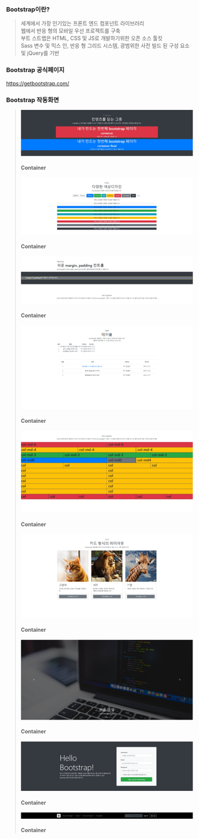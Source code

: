 ### Bootstrap이란?
> 세계에서 가장 인기있는 프론트 엔드 컴포넌트 라이브러리<br>
웹에서 반응 형의 모바일 우선 프로젝트를 구축<br>
부트 스트랩은 HTML, CSS 및 JS로 개발하기위한 오픈 소스 툴킷<br>
Sass 변수 및 믹스 인, 반응 형 그리드 시스템, 광범위한 사전 빌드 된 구성 요소 및 jQuery를 기반

### Bootstrap 공식페이지
https://getbootstrap.com/

### Bootstrap 작동화면
> ![container](RM_img/container.jpg)
> #### Container
> ![color](RM_img/color.jpg)
> #### Container
> ![spacing](RM_img/spacing.jpg)
> #### Container
> ![table](RM_img/table.jpg)
> #### Container
> ![grid_system](RM_img/grid_system.jpg)
> #### Container
> ![card](RM_img/card.jpg)
> #### Container
> ![carousel](RM_img/carousel.jpg)
> #### Container
> ![jumbotron](RM_img/jumbotron.jpg)
> #### Container
> ![navbar](RM_img/navbar.jpg)
> #### Container

